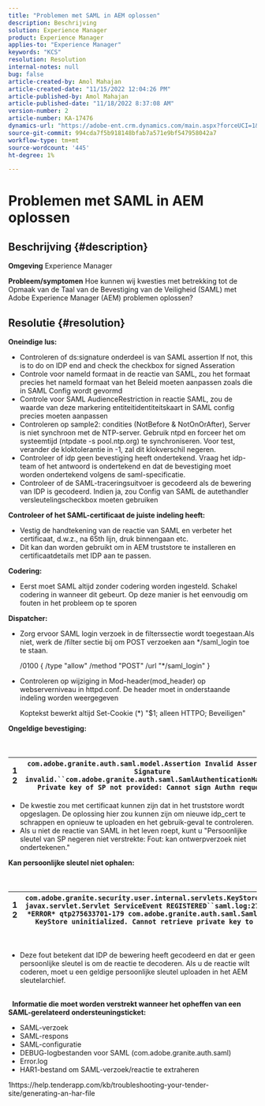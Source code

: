 ```yaml
---
title: "Problemen met SAML in AEM oplossen"
description: Beschrijving
solution: Experience Manager
product: Experience Manager
applies-to: "Experience Manager"
keywords: "KCS"
resolution: Resolution
internal-notes: null
bug: false
article-created-by: Amol Mahajan
article-created-date: "11/15/2022 12:04:26 PM"
article-published-by: Amol Mahajan
article-published-date: "11/18/2022 8:37:08 AM"
version-number: 2
article-number: KA-17476
dynamics-url: "https://adobe-ent.crm.dynamics.com/main.aspx?forceUCI=1&pagetype=entityrecord&etn=knowledgearticle&id=d025b6a0-dd64-ed11-9561-6045bd006a22"
source-git-commit: 994cda7f5b918148bfab7a571e9bf547958042a7
workflow-type: tm+mt
source-wordcount: '445'
ht-degree: 1%

---
```


# Problemen met SAML in AEM oplossen

## Beschrijving {#description}

<b>Omgeving</b>
Experience Manager


<b>Probleem/symptomen</b>
Hoe kunnen wij kwesties met betrekking tot de Opmaak van de Taal van de Bevestiging van de Veiligheid (SAML) met Adobe Experience Manager (AEM) problemen oplossen?


## Resolutie {#resolution}


<b>Oneindige lus:</b>

- Controleren of ds:signature onderdeel is van SAML assertion If not, this is to do on IDP end and check the checkbox for signed Asseration
- Controle voor nameId formaat in de reactie van SAML, zou het formaat precies het nameId formaat van het Beleid moeten aanpassen zoals die in SAML Config wordt gevormd
- Controle voor SAML AudienceRestriction in reactie SAML, zou de waarde van deze markering entiteitidentiteitskaart in SAML config precies moeten aanpassen
- Controleren op sample2: condities (NotBefore &amp; NotOnOrAfter), Server is niet synchroon met de NTP-server. Gebruik ntpd en forceer het om systeemtijd (ntpdate -s pool.ntp.org) te synchroniseren. Voor test, verander de kloktolerantie in -1, zal dit klokverschil negeren.
- Controleer of idp geen bevestiging heeft ondertekend. Vraag het idp-team of het antwoord is ondertekend en dat de bevestiging moet worden ondertekend volgens de saml-specificatie.
- Controleer of de SAML-traceringsuitvoer is gecodeerd als de bewering van IDP is gecodeerd. Indien ja, zou Config van SAML de autethandler versleutelingscheckbox moeten gebruiken


<b>Controleer of het SAML-certificaat de juiste indeling heeft:</b>

- Vestig de handtekening van de reactie van SAML en verbeter het certificaat, d.w.z., na 65th lijn, druk binnengaan etc.
- Dit kan dan worden gebruikt om in AEM truststore te installeren en certificaatdetails met IDP aan te passen.


<b>Codering:</b>

- Eerst moet SAML altijd zonder codering worden ingesteld. Schakel codering in wanneer dit gebeurt. Op deze manier is het eenvoudig om fouten in het probleem op te sporen


<b>Dispatcher:</b>

- Zorg ervoor SAML login verzoek in de filterssectie wordt toegestaan.Als niet, werk de /filter sectie bij om POST verzoeken aan \*/saml_login toe te staan.



   /0100 { /type &quot;allow&quot; /method &quot;POST&quot; /url &quot;\*/saml_login&quot; }


- Controleren op wijziging in Mod-header(mod_header) op webserverniveau in httpd.conf. De header moet in onderstaande indeling worden weergegeven

   Koptekst bewerkt altijd Set-Cookie (\*) &quot;$1; alleen HTTPO; Beveiligen&quot;


<b>Ongeldige bevestiging:</b>
<br> <br> <br>

| 1<br>2 | `com.adobe.granite.auth.saml.model.Assertion Invalid Assertion: Signature invalid.``com.adobe.granite.auth.saml.SamlAuthenticationHandler Private key of SP not provided: Cannot sign Authn request` |
| --- | --- |


- De kwestie zou met certificaat kunnen zijn dat in het truststore wordt opgeslagen. De oplossing hier zou kunnen zijn om nieuwe idp_cert te schrappen en opnieuw te uploaden en het gebruik-geval te controleren.
- Als u niet de reactie van SAML in het leven roept, kunt u &quot;Persoonlijke sleutel van SP negeren niet verstrekte: Fout: kan ontwerpverzoek niet ondertekenen.&quot;


<b>Kan persoonlijke sleutel niet ophalen:</b>
<br> <br> <br>

| 1<br>2 | `com.adobe.granite.security.user.internal.servlets.KeyStoreManagingServlet,1121, javax.servlet.Servlet ServiceEvent REGISTERED``saml.log:27.01.2019 14:16:13.642 *ERROR* qtp275633701-179 com.adobe.granite.auth.saml.SamlAuthenticationHandler KeyStore uninitialized. Cannot retrieve private key to decrypt assertions.` |
| --- | --- |

 
- Deze fout betekent dat IDP de bewering heeft gecodeerd en dat er geen persoonlijke sleutel is om de reactie te decoderen. Als u de reactie wilt coderen, moet u een geldige persoonlijke sleutel uploaden in het AEM sleutelarchief.

<br> 
<b>Informatie die moet worden verstrekt wanneer het opheffen van een SAML-gerelateerd ondersteuningsticket:</b>

- SAML-verzoek
- SAML-respons
- SAML-configuratie
- DEBUG-logbestanden voor SAML (com.adobe.granite.auth.saml)
- Error.log
- HAR1-bestand om SAML-verzoek/reactie te extraheren


1https://help.tenderapp.com/kb/troubleshooting-your-tender-site/generating-an-har-file
